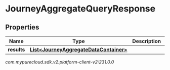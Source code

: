 # JourneyAggregateQueryResponse


## Properties

| Name | Type | Description | Notes |
| ------------ | ------------- | ------------- | ------------- |
| **results** | [**List&lt;JourneyAggregateDataContainer&gt;**](JourneyAggregateDataContainer) |  |  [optional] |




_com.mypurecloud.sdk.v2:platform-client-v2:231.0.0_
